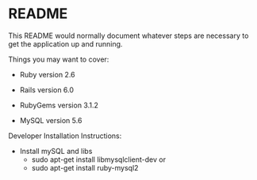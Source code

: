 # README

This README would normally document whatever steps are necessary to get the
application up and running.

Things you may want to cover:

* Ruby version 2.6

* Rails version 6.0

* RubyGems version 3.1.2

* MySQL version 5.6

Developer Installation Instructions:

* Install mySQL and libs
  * sudo apt-get install libmysqlclient-dev
  or
  * sudo apt-get install ruby-mysql2